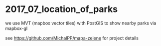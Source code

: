 # 2017_07_location_of_parks

we use MVT (mapbox vector tiles) with PostGIS to show nearby parks via mapbox-gl

see https://github.com/MichalPP/mapa-zelene for project details
